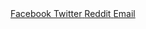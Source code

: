 <div class="share-box flex-in"> 
    <a href="https://www.facebook.com/sharer/sharer.php?u={{ site.url }}{{site.baseurl}}{{ page.url }}" onclick="window.open(this.href, 'mywin', 'left=20,top=20,width=500,height=500,toolbar=1,resizable=0'); return false;"class = 'facebook share-button' >
      <i class="icon icon-facebook" aria-hidden = 'true'> </i><span> Facebook </span>
    </a>
    <a href="https://twitter.com/intent/tweet?text={{ page.title }}&url={{ site.url }}{{site.baseurl}}{{ page.url }}" onclick="window.open(this.href, 'mywin', 'left=20,top=20,width=500,height=500,toolbar=1,resizable=0'); return false;" class = 'twitter share-button' >
      <i class="icon icon-twitter" aria-hidden = 'true'></i><span> Twitter</span>
    </a>
    <a href="http://www.reddit.com/submit?url={{ site.url }}{{site.baseurl}}{{ page.url }}" onclick="window.open(this.href, 'mywin', 'left=20,top=20,width=900,height=500,toolbar=1,resizable=0'); return false;"  class = 'reddit share-button'>
      <i class="icon icon-reddit" aria-hidden = 'true'></i><span> Reddit</span>
    </a>                     
    <a href="mailto:?subject={{ page.title }}&amp;body=Check out this site {{ site.url }}{{site.baseurl}}{{ page.url }}" class = 'envelope share-button'>
        <i class="icon icon-envelope" aria-hidden = 'true'></i><span> Email</span>
    </a>                              
</div>